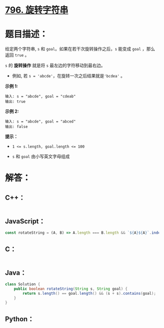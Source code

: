# [796. 旋转字符串](https://leetcode-cn.com/problems/rotate-string/)

# 题目描述：

给定两个字符串, `s` 和 `goal`。如果在若干次旋转操作之后，`s` 能变成 `goal` ，那么返回 `true` 。

`s` 的 **旋转操作** 就是将 `s` 最左边的字符移动到最右边。 

- 例如, 若 `s = 'abcde'`，在旋转一次之后结果就是`'bcdea'` 。



**示例 1:**

```
输入: s = "abcde", goal = "cdeab"
输出: true
```

**示例 2:**

```
输入: s = "abcde", goal = "abced"
输出: false
```


**提示：**

- `1 <= s.length, goal.length <= 100`

- `s` 和 `goal` 由小写英文字母组成

  



# 解答：

## C++：

```cpp

```

## JavaScript：


```JavaScript
const rotateString = (A, B) => A.length === B.length && `${A}${A}`.indexOf(B) !== -1;
```

## C：

```c

```

## Java：

```java
class Solution {
    public boolean rotateString(String s, String goal) {
        return s.length() == goal.length() && (s + s).contains(goal);
    }
}
```

## Python：

```python

```

